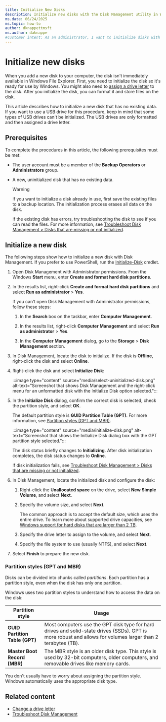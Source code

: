 ```yaml
---
title: Initialize New Disks
description: Initialize new disks with the Disk Management utility in Windows and prepare them for use or get help with troubleshooting.
ms.date: 06/24/2025
ms.topic: how-to
author: dknappettmsft
ms.author: daknappe
#customer intent: As an administrator, I want to initialize disks with Disk Management in Windows, so I can get the disks ready for use and get help with troubleshooting.
---
```


# Initialize new disks

When you add a new disk to your computer, the disk isn't immediately available in Windows File Explorer. First, you need to initialize the disk so it's ready for use by Windows. You might also need to [assign a drive letter](change-a-drive-letter.md) to the disk. After you initialize the disk, you can format it and store files on the disk.

This article describes how to initialize a new disk that has no existing data. If you want to use a USB drive for this procedure, keep in mind that some types of USB drives can't be initialized. The USB drives are only formatted and then assigned a drive letter.

## Prerequisites

To complete the procedures in this article, the following prerequisites must be met:

- The user account must be a member of the **Backup Operators** or **Administrators** group.

- A new, uninitialized disk that has no existing data.

   > [!WARNING]
   > If you want to initialize a disk already in use, first save the existing files to a backup location. The initialization process erases all data on the disk.
   > 
   > If the existing disk has errors, try troubleshooting the disk to see if you can read the files. For more information, see [Troubleshoot Disk Management > Disks that are missing or not initialized](/troubleshoot/windows-server/backup-and-storage/troubleshoot-disk-management#disks-that-are-missing-or-not-initialized).

## Initialize a new disk

The following steps show how to initialize a new disk with Disk Management. If you prefer to use PowerShell, run the [Initialize-Disk](/powershell/module/storage/initialize-disk) cmdlet.

1. Open Disk Management with Administrator permissions. From the Windows **Start** menu, enter **Create and format hard disk partitions**.

1. In the results list, right-click **Create and format hard disk partitions** and select **Run as administrator** > **Yes**.

   If you can't open Disk Management with Administrator permissions, follow these steps:

   1. In the **Search** box on the taskbar, enter **Computer Management**.

   1. In the results list, right-click **Computer Management** and select **Run as administrator** > **Yes**.

   1. In the **Computer Management** dialog, go to the **Storage** > **Disk Management** section.

1. In Disk Management, locate the disk to initialize. If the disk is **Offline**, right-click the disk and select **Online**.

1. Right-click the disk and select **Initialize Disk**:

   :::image type="content" source="media/select-uninitialized-disk.png" alt-text="Screenshot that shows Disk Management and the right-click menu for an unformatted disk with the Initialize Disk option selected.":::

1. In the **Initialize Disk** dialog, confirm the correct disk is selected, check the partition style, and select **OK**.

   The default partition style is **GUID Partition Table (GPT)**. For more information, see [Partition styles (GPT and MBR)](#partition-styles-gpt-and-mbr).
   
   :::image type="content" source="media/initialize-disk.png" alt-text="Screenshot that shows the Initialize Disk dialog box with the GPT partition style selected.":::

   The disk status briefly changes to **Initializing**. After disk initialization completes, the disk status changes to **Online**.
   
   If disk initialization fails, see [Troubleshoot Disk Management > Disks that are missing or not initialized](/troubleshoot/windows-server/backup-and-storage/troubleshoot-disk-management#disks-that-are-missing-or-not-initialized).

1. In Disk Management, locate the initialized disk and configure the disk:

   1. Right-click the **Unallocated space** on the drive, select **New Simple Volume**, and select **Next**.

   1. Specify the volume size, and select **Next**.
   
      The common approach is to accept the default size, which uses the entire drive. To learn more about supported drive capacities, see [Windows support for hard disks that are larger than 2 TB](/troubleshoot/windows-server/backup-and-storage/support-for-hard-disks-exceeding-2-tb).

   1. Specify the drive letter to assign to the volume, and select **Next**.

   1. Specify the file system to use (usually NTFS), and select **Next**.

1. Select **Finish** to prepare the new disk.

### Partition styles (GPT and MBR)

Disks can be divided into chunks called _partitions_. Each partition has a partition style, even when the disk has only one partition.

Windows uses two partition styles to understand how to access the data on the disk:

| Partition style | Usage |
|-----------------|-------|
| **GUID Partition Table (GPT)** | Most computers use the GPT disk type for hard drives and solid-state drives (SSDs). GPT is more robust and allows for volumes larger than 2 terabytes (TB). |
| **Master Boot Record (MBR)** | The MBR style is an older disk type. This style is used by 32-bit computers, older computers, and removable drives like memory cards. |

You don't usually have to worry about assigning the partition style. Windows automatically uses the appropriate disk type.

## Related content

- [Change a drive letter](change-a-drive-letter.md)
- [Troubleshoot Disk Management](/troubleshoot/windows-server/backup-and-storage/troubleshoot-disk-management)